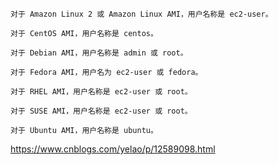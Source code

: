 ```
对于 Amazon Linux 2 或 Amazon Linux AMI，用户名称是 ec2-user。

对于 CentOS AMI，用户名称是 centos。

对于 Debian AMI，用户名称是 admin 或 root。

对于 Fedora AMI，用户名为 ec2-user 或 fedora。

对于 RHEL AMI，用户名称是 ec2-user 或 root。

对于 SUSE AMI，用户名称是 ec2-user 或 root。

对于 Ubuntu AMI，用户名称是 ubuntu。
```
https://www.cnblogs.com/yelao/p/12589098.html
